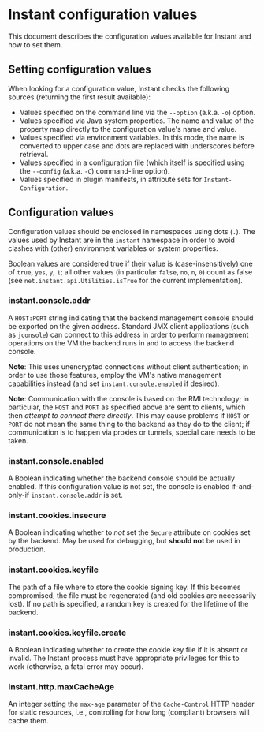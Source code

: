 # Instant configuration values

This document describes the configuration values available for Instant and
how to set them.

## Setting configuration values

When looking for a configuration value, Instant checks the following sources
(returning the first result available):

- Values specified on the command line via the `--option` (a.k.a. `-o`)
  option.
- Values specified via Java system properties. The name and value of the
  property map directly to the configuration value's name and value.
- Values specified via environment variables. In this mode, the name is
  converted to upper case and dots are replaced with underscores before
  retrieval.
- Values specified in a configuration file (which itself is specified using
  the `--config` (a.k.a. `-C`) command-line option).
- Values specified in plugin manifests, in attribute sets for
  `Instant-Configuration`.

## Configuration values

Configuration values should be enclosed in namespaces using dots (`.`). The
values used by Instant are in the `instant` namespace in order to avoid
clashes with (other) environment variables or system properties.

Boolean values are considered true if their value is (case-insensitively) one
of `true`, `yes`, `y`, `1`; all other values (in particular `false`, `no`,
`n`, `0`) count as false (see `net.instant.api.Utilities.isTrue` for the
current implementation).

### instant.console.addr

A `HOST:PORT` string indicating that the backend management console should be
exported on the given address. Standard JMX client applications (such as
`jconsole`) can connect to this address in order to perform management
operations on the VM the backend runs in and to access the backend console.

**Note**: This uses unencrypted connections without client authentication; in
order to use those features, employ the VM's native management capabilities
instead (and set `instant.console.enabled` if desired).

**Note**: Communication with the console is based on the RMI technology; in
particular, the `HOST` and `PORT` as specified above are sent to clients,
which then *attempt to connect there directly*. This may cause problems if
`HOST` or `PORT` do not mean the same thing to the backend as they do to the
client; if communication is to happen via proxies or tunnels, special care
needs to be taken.

### instant.console.enabled

A Boolean indicating whether the backend console should be actually enabled.
If this configuration value is not set, the console is enabled if-and-only-if
`instant.console.addr` is set.

### instant.cookies.insecure

A Boolean indicating whether to *not* set the `Secure` attribute on cookies
set by the backend. May be used for debugging, but **should not** be used in
production.

### instant.cookies.keyfile

The path of a file where to store the cookie signing key. If this becomes
compromised, the file must be regenerated (and old cookies are necessarily
lost). If no path is specified, a random key is created for the lifetime of
the backend.

### instant.cookies.keyfile.create

A Boolean indicating whether to create the cookie key file if it is absent or
invalid. The Instant process must have appropriate privileges for this to
work (otherwise, a fatal error may occur).

### instant.http.maxCacheAge

An integer setting the `max-age` parameter of the `Cache-Control` HTTP header
for static resources, i.e., controlling for how long (compliant) browsers
will cache them.
